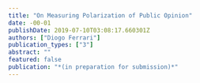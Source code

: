 ```yaml
---
title: "On Measuring Polarization of Public Opinion"
date: -00-01
publishDate: 2019-07-10T03:08:17.660301Z
authors: ["Diogo Ferrari"]
publication_types: ["3"]
abstract: ""
featured: false
publication: "*(in preparation for submission)*"
---
```



